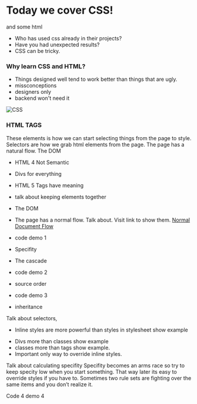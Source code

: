 #  Today we cover CSS!
and some html

* Who has used css already in their projects? 
* Have you had unexpected results?
* CSS can be tricky. 


### Why learn CSS and HTML? 
* Things designed well tend to work better than things that are ugly. 
* missconceptions
* designers only
* backend won't need it

![CSS](https://media.giphy.com/media/KTKhCXdelZg5y/giphy.gif)

### HTML TAGS
These elements is how we can start selecting things from the page to style. 
Selectors are how we grab html elements from the page.
The page has a natural flow. 
The DOM

* HTML 4 Not Semantic 
* Divs for everything

* HTML 5 Tags have meaning

* talk about keeping elements together
* The DOM


* The page has a normal flow.  Talk about. Visit link to show them.
[Normal Document Flow](https://developer.mozilla.org/en-US/docs/Learn/CSS/CSS_layout/Normal_Flow)

* code demo 1

* Specifity
* The cascade
 
* code demo 2

* source order

* code demo 3

* inheritance

Talk about selectors,

* Inline styles are more powerful than styles in stylesheet show example
- Divs more than classes show example 
- classes more than tags show example. 
- Important only way to override inline styles. 


Talk about calculating specifity 
Specifity becomes an arms race so try to keep specity low when you start something. That way later its easy to override styles if you have to. 
Sometimes two rule sets are fighting over the same items and you don’t realize it.


Code 4 demo 4

